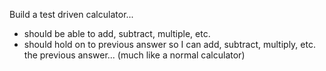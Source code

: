 Build a test driven calculator...
- should be able to add, subtract, multiple, etc.
- should hold on to previous answer so I can add, subtract, multiply, etc. the previous answer... (much like a normal calculator)
